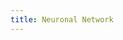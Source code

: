 ```yaml
---
title: Neuronal Network
---
```


<script src="https://cdnjs.cloudflare.com/ajax/libs/p5.js/0.9.0/p5.min.js"></script>
<script src="https://cdnjs.cloudflare.com/ajax/libs/p5.js/0.9.0/addons/p5.dom.min.js"></script>
<script src="https://unpkg.com/ml5@latest/dist/ml5.min.js"></script>

<!-- Sketch file location, (pending organization) -->
<script src="project.js"></script>
<!-- Necessary element to position p5 canvas -->
<div id="sketch-div"></div>
